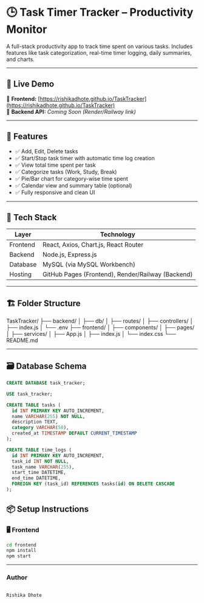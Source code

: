 # 🕒 **Task Timer Tracker – Productivity Monitor**

A full-stack productivity app to track time spent on various tasks. Includes features like task categorization, real-time timer logging, daily summaries, and charts.

---

## 📸 **Live Demo**

🔗 **Frontend:** [https://rishikadhote.github.io/TaskTracker](https://rishikadhote.github.io/TaskTracker)  
🔗 **Backend API:** _Coming Soon (Render/Railway link)_

---

## 📌 **Features**

- ✅ Add, Edit, Delete tasks
- ✅ Start/Stop task timer with automatic time log creation
- ✅ View total time spent per task
- ✅ Categorize tasks (Work, Study, Break)
- ✅ Pie/Bar chart for category-wise time spent
- ✅ Calendar view and summary table (optional)
- ✅ Fully responsive and clean UI

---

## 🔧 **Tech Stack**

| Layer     | Technology                        |
|-----------|-----------------------------------|
| Frontend  | React, Axios, Chart.js, React Router |
| Backend   | Node.js, Express.js               |
| Database  | MySQL (via MySQL Workbench)       |
| Hosting   | GitHub Pages (Frontend), Render/Railway (Backend) |

---

## 🏗️ **Folder Structure**

TaskTracker/
├── backend/
│ ├── db/
│ ├── routes/
│ ├── controllers/
│ ├── index.js
│ └── .env
├── frontend/
│ ├── components/
│ ├── pages/
│ ├── services/
│ ├── App.js
│ ├── index.js
│ └── index.css
└── README.md

---

## 🗃️ **Database Schema**

```sql
CREATE DATABASE task_tracker;

USE task_tracker;

CREATE TABLE tasks (
  id INT PRIMARY KEY AUTO_INCREMENT,
  name VARCHAR(255) NOT NULL,
  description TEXT,
  category VARCHAR(50),
  created_at TIMESTAMP DEFAULT CURRENT_TIMESTAMP
);

CREATE TABLE time_logs (
  id INT PRIMARY KEY AUTO_INCREMENT,
  task_id INT NOT NULL,
  task_name VARCHAR(255),
  start_time DATETIME,
  end_time DATETIME,
  FOREIGN KEY (task_id) REFERENCES tasks(id) ON DELETE CASCADE
);
```

## 📦 Setup Instructions

### 🖥️ Frontend

```bash
cd frontend
npm install
npm start

```
---

###  **Author**

```markdown

Rishika Dhote
```
